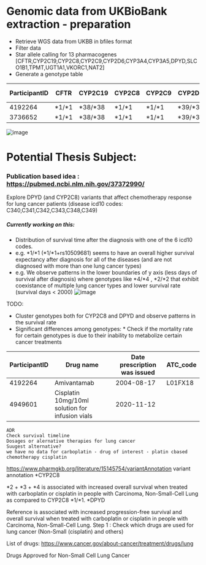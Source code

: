 # Genomic data from UKBioBank extraction - preparation

* Retrieve WGS data from UKBB in bfiles format
* Filter data
* Star allele calling for 13 pharmacogenes [CFTR,CYP2C19,CYP2C8,CYP2C9,CYP2D6,CYP3A4,CYP3A5,DPYD,SLCO1B1,TPMT,UGT1A1,VKORC1,NAT2]
* Generate a genotype table 

| ParticipantID | CFTR  | CYP2C19 | CYP2C8 | CYP2C9 | CYP2D6 | CYP3A4 | CYP3A5 | DPYD | SLCO1B1 | TPMT | UGT1A1 | VKORC1 | NAT2 | HLA-A | HLA-B
|---------------|-------|-|--------|--|---|---|---|---|---|---|---|---|--|-|--|
| 4192264       |*1/*1 | *38/*38 | *1/*1|*1/*1 | *39/*39| *1/*1| *1/*1| *1/*rs17376848| *1/*1|*1/*1|*1/*80|*H6+rs9934438/*T|*4/*5 | |
| 3736652       |*1/*1|*38/*38|*1/*1|*1/*1|*39/*39|*1/*1|*1/*1|*1/*6|*1/*1|*1/*1|*1/*1|*H6+rs9934438/*T|*5/*5||


![image](https://github.com/user-attachments/assets/c53ff2cd-0b7f-4584-b069-14a000695009)

# Potential Thesis Subject: 

### Publication based idea : https://pubmed.ncbi.nlm.nih.gov/37372990/

Explore DPYD (and CYP2C8) variants that affect chemotherapy response for lung cancer patients (disease icd10 codes: C340,C341,C342,C343,C348,C349)

##### Currently working on this:
* Distribution of survival time after the diagnosis with one of the 6 icd10 codes.
* e.g. *1/*1  (*1/*1+rs10509681) seems to have an overall higher survival expectancy after diagnosis for all of the diseases (and are not diagnosed with more than one lung cancer types)
* e.g. We observe patterns in the lower boundaries of y axis (less days of survival after diagnosis) where genotypes like *4/*4 , *2/*2 that exhibit coexistance of multiple lung cancer types and lower survival rate (survival days < 2000)
![image](https://github.com/user-attachments/assets/df341b3a-0fc6-470d-acf1-e7a027188565)


TODO: 
* Cluster genotypes both for CYP2C8 and DPYD and observe patterns in the survival rate
* Significant differences among genotypes:
      * Check if the mortality rate for certain genotypes is due to their inability to metabolize certain cancer treatments
  
ParticipantID 	|Drug name |	Date prescription was issued 	|ATC_code |
| -----| ----| ----|---|
4192264 	| Amivantamab | 	2004-08-17 	| L01FX18 | 
4949601 	| Cisplatin 10mg/10ml solution for infusion vials | 	2020-11-12 |



    ADR
    Check survival timeline
    Dosages or alernative therapies for lung cancer
    Suugest alternative?
    we have no data for carboplatin - drug of interest - platin cbased chemotherapy cisplatin

https://www.pharmgkb.org/literature/15145754/variantAnnotation variant annotation
*CYP2C8

*2 + *3 + *4 is associated with increased overall survival when treated with carboplatin or cisplatin in people with Carcinoma, Non-Small-Cell Lung as compared to CYP2C8 *1/*1.
*DPYD

Reference is associated with increased progression-free survival and overall survival when treated with carboplatin or cisplatin in people with Carcinoma, Non-Small-Cell Lung.
Step 1 : Check which drugs are used for lung cancer (Non-Small (cisplatin) and others)

List of drugs: https://www.cancer.gov/about-cancer/treatment/drugs/lung

Drugs Approved for Non-Small Cell Lung Cancer
